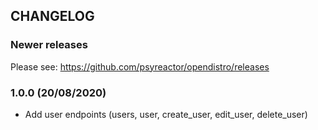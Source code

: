 ## CHANGELOG

### Newer releases

Please see: https://github.com/psyreactor/opendistro/releases

### 1.0.0 (20/08/2020)
- Add user endpoints (users, user, create_user, edit_user, delete_user)